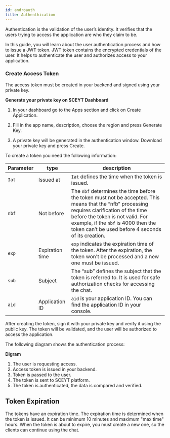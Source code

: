 ```yaml
---
id: androauth
title: Authenthication
---
```



Authentication is the validation of the user’s identity. It verifies that the users trying to access the application are who they claim to be. 

In this guide, you will learn about the user authentication process and how to issue a JWT token. JWT token contains the encrypted credentials of the user. It helps to authenticate the user and authorizes access to your application.

### Create Access Token ###

The access token must be created in your backend and signed using your private key. 

**Generate your private key on SCEYT Dashboard** 

<ol>
<p>
<li>
In your dashboard go to the Apps section and click on Create Application.</li> 
</p>
<p>
<li>
Fill in the app name, description, choose the region and press Generate Key.</li>
</p>
<li>
A private key will be generated in the authentication window. Download your private key and press Create.</li>
</ol>

<p>
To create a token you need the following information:
</p>

|Parameter|type|description|
|---|---|---|
|``Iat``|Issued at|``Iat`` defines the time when the token is issued.|
|``nbf``|Not before|The ``nbf`` determines the time before the token must not be accepted. This means that the “nfb” processing requires clarification of the time before the token is not valid. For example, if the ``nbf`` is 4000 then the token can’t be used before 4 seconds of its creation.|
|``exp``|Expiration time|``exp`` indicates the expiration time of the token. After the expiration, the token won't be processed and a new one must be issued.|
|``sub``|Subject |The “sub” defines the subject that the token is referred to. It is used for safe authorization checks for accessing the chat.|
|``aid``|Application ID|``aid`` is your application ID. You can find the application ID in your console.|



After creating the token, sign it with your private key and verify it using the public key. The token will be validated, and the user will be authorized to access the application. 



The following diagram shows the authentication process:


**Digram**

<ol>

<li>
The user is requesting access.</li>
<li>
 Access token is issued in your backend.</li>
 <li>
Token is passed to the user.</li>
<li>
The token is sent to SCEYT platform.</li>
<li>
The token is authenticated, the data is compared and verified.</li>

</ol>


## Token Expiration ##

The tokens have an expiration time. The expiration time is determined when the token is issued. It can be minimum 10 minutes and maximum "max time" hours. When the token is about to expire, you must create a new one, so the clients can continue using the chat.


